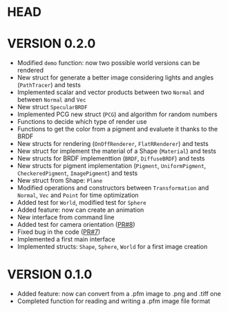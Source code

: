 # HEAD


# VERSION 0.2.0

- Modified `demo` function: now two possible world versions can be rendered
- New struct for generate a better image considering lights and angles (`PathTracer`) and tests
- Implemented scalar and vector products between two `Normal` and between `Normal` and `Vec`
- New struct `SpecularBRDF`
- Implemented PCG new struct (`PCG`) and algorithm for random numbers
- Functions to decide which type of render use
- Functions to get the color from a pigment and evaluete it thanks to the BRDF
- New structs for rendering (`OnOffRenderer`, `FlatRRenderer`) and tests
- New struct for implement the material of a Shape (`Material`) and tests
- New structs for BRDF implementtion (`BRDF`, `DiffuseBRDF`) and tests
- New structs for pigment implementation (`Pigment`, `UniformPigment`, `CheckeredPigment`, `ImagePigment`) and tests
- New struct from Shape: `Plane`
- Modified operations and constructors between `Transformation` and `Normal`, `Vec` and `Point` for time optimization
- Added test for `World`, modified test for `Sphere`
- Added feature: now can create an animation
- New interface from command line
- Added test for camera orientation ([PR#8](https://github.com/cosmofico97/Raytracing/pull/8#issue-631504956))
- Fixed bug in the code ([PR#7](https://github.com/cosmofico97/Raytracing/pull/7#issue-630790415))
- Implemented a first main interface
- Implemented structs: `Shape`, `Sphere`, `World` for a first image creation

# VERSION 0.1.0

- Added feature: now can convert from a .pfm image to .png and .tiff one 
- Completed function for reading and writing a .pfm image file format